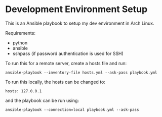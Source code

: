 # Development Environment Setup

This is an Ansible playbook to setup my dev environment in Arch Linux.

Requirements:
- python
- ansible
- sshpass (if password authentication is used for SSH)

To run this for a remote server, create a hosts file and run:

```shell
ansible-playbook --inventory-file hosts.yml --ask-pass playbook.yml
```

To run this locally, the hosts can be changed to:
``` 
hosts: 127.0.0.1
```

and the playbook can be run using:
```shell
ansible-playbook --connection=local playbook.yml --ask-pass
```
